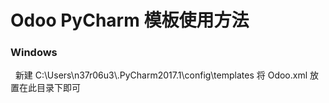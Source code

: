 # Odoo PyCharm 模板使用方法
### Windows
 
新建 C:\Users\n37r06u3\\.PyCharm2017.1\config\templates
将 Odoo.xml 放置在此目录下即可
